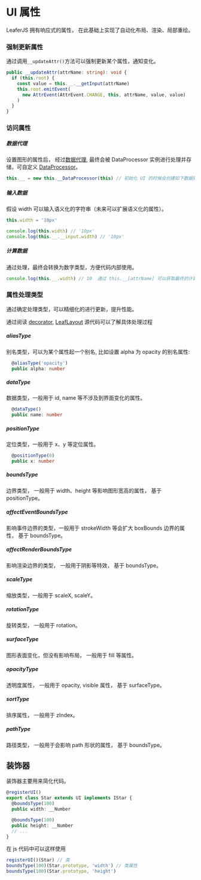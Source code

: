 # UI 属性

LeaferJS 拥有响应式的属性， 在此基础上实现了自动化布局、渲染、局部重绘。

### 强制更新属性

通过调用`__updateAttr()`方法可以强制更新某个属性，通知变化。

```ts
public __updateAttr(attrName: string): void {
  if (this.root) {
    const value = this.__.__getInput(attrName)
    this.root.emitEvent(
      new AttrEvent(AttrEvent.CHANGE, this, attrName, value, value)
    )
  }
}
```

### 访问属性

##### 数据代理

设置图形的属性后， 经过[数据代理](https://github.com/leaferjs/leafer/blob/main/packages/display-module/src/LeafDataProxy.ts), 最终会被 DataProcessor 实例进行处理并存储，可自定义 [DataProcessor](https://github.com/leaferjs/ui/blob/main/packages/data/src/UIData.ts)。

```ts
this.__ = new this.__DataProcessor(this) // 初始化 UI 的时候会创建如下数据处理实例
```

##### 输入数据

假设 width 可以输入语义化的字符串（未来可以扩展语义化的属性）。

```ts
this.width = '10px'

console.log(this.width) // '10px'
console.log(this.__.__input.width) // '10px'
```

##### 计算数据

通过处理，最终会转换为数字类型，方便代码内部使用。

```ts
console.log(this.__.width) // 10  通过 this.__[attrName] 可以获取最终的计算数据
```

### 属性处理类型

通过确定处理类型，可以精细化的进行更新，提升性能。

通过阅读 [decorator](https://github.com/leaferjs/leafer/blob/main/packages/decorator/src/data.ts), [LeafLayout](https://github.com/leaferjs/leafer/blob/main/packages/layout/src/LeafLayout.ts) 源代码可以了解具体处理过程

##### aliasType

别名类型，可以为某个属性起一个别名, 比如设置 alpha 为 opacity 的别名属性:

```ts
  @aliasType('opacity')
  public alpha: number
```

##### dataType

数据类型，一般用于 id, name 等不涉及到界面变化的属性。

```ts
  @dataType()
  public name: number
```

##### positionType

定位类型，一般用于 x、y 等定位属性。

```ts
  @positionType(0)
  public x: number
```

##### boundsType

边界类型， 一般用于 width、height 等影响图形宽高的属性， 基于 positionType。

##### affectEventBoundsType

影响事件边界的类型，一般用于 strokeWidth 等会扩大 boxBounds 边界的属性， 基于 boundsType。

##### affectRenderBoundsType

影响渲染边界的类型， 一般用于阴影等特效， 基于 boundsType。

##### scaleType

缩放类型，一般用于 scaleX, scaleY。

##### rotationType

旋转类型， 一般用于 rotation。

##### surfaceType

图形表面变化，但没有影响布局， 一般用于 fill 等属性。

##### opacityType

透明度属性， 一般用于 opacity, visible 属性， 基于 surfaceType。

##### sortType

排序属性， 一般用于 zIndex。

##### pathType

路径类型， 一般用于会影响 path 形状的属性， 基于 boundsType。

## 装饰器

装饰器主要用来简化代码。

```ts
@registerUI()
export class Star extends UI implements IStar {
  @boundsType(100)
  public width: __Number

  @boundsType(100)
  public height: __Number
  // ...
}
```

在 js 代码中可以这样使用

```js
registerUI()(Star) // 类
boundsType(100)(Star.prototype, 'width') // 类属性
boundsType(100)(Star.prototype, 'height')
```
